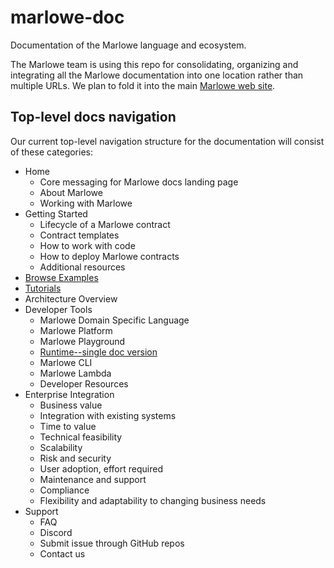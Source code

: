 # marlowe-doc
Documentation of the Marlowe language and ecosystem. 

The Marlowe team is using this repo for consolidating, organizing and integrating all the Marlowe documentation into one location rather than multiple URLs. We plan to fold it into the main [Marlowe web site](https://marlowe-finance.io/). 

## Top-level docs navigation

Our current top-level navigation structure for the documentation will consist of these categories: 

* Home
   * Core messaging for Marlowe docs landing page
   * About Marlowe
   * Working with Marlowe
* Getting Started
   * Lifecycle of a Marlowe contract
   * Contract templates
   * How to work with code
   * How to deploy Marlowe contracts
   * Additional resources
* [Browse Examples](browse-examples.md)
* [Tutorials](/tutorials/index.md)
* Architecture Overview
* Developer Tools
   * Marlowe Domain Specific Language
   * Marlowe Platform
   * Marlowe Playground
   * [Runtime--single doc version](https://github.com/input-output-hk/marlowe-doc/blob/main/runtime/index.md)
   * Marlowe CLI
   * Marlowe Lambda
   * Developer Resources
* Enterprise Integration
   * Business value
   * Integration with existing systems
   * Time to value
   * Technical feasibility
   * Scalability
   * Risk and security
   * User adoption, effort required
   * Maintenance and support
   * Compliance
   * Flexibility and adaptability to changing business needs
* Support
   * FAQ
   * Discord
   * Submit issue through GitHub repos
   * Contact us
